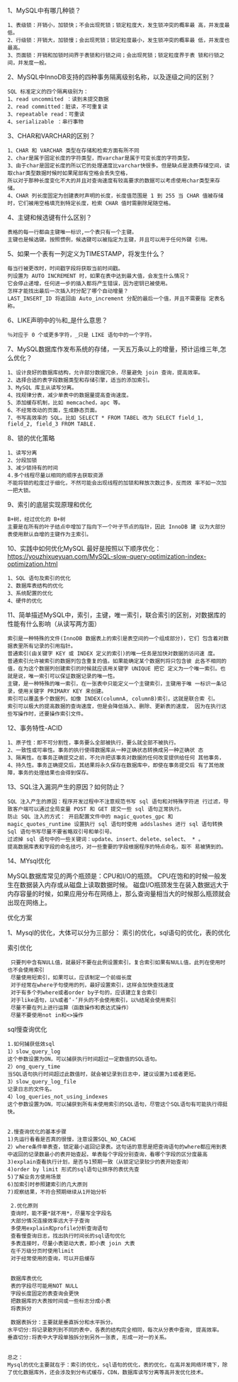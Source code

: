 1、MySQL中有哪几种锁？

    1、表级锁：开销小，加锁快；不会出现死锁；锁定粒度大，发生锁冲突的概率最 高，并发度最低。
    2、行级锁：开销大，加锁慢；会出现死锁；锁定粒度最小，发生锁冲突的概率最 低，并发度也最高。
    3、页面锁：开销和加锁时间界于表锁和行锁之间；会出现死锁；锁定粒度界于表 锁和行锁之间，并发度一般。

2、MySQL中InnoDB支持的四种事务隔离级别名称，以及逐级之间的区别？
    
    SQL 标准定义的四个隔离级别为：
    1、read uncommited ：读到未提交数据
    2、read committed：脏读，不可重复读
    3、repeatable read：可重读
    4、serializable ：串行事物

3、CHAR和VARCHAR的区别？

    1、CHAR 和 VARCHAR 类型在存储和检索方面有所不同
    2、char是属于固定长度的字符类型，而varchar是属于可变长度的字符类型。
    3、由于char是固定长度的所以它的处理速度比varchar快很多。但是缺点是浪费存储空间，读取char类型数据时候时如果尾部有空格会丢失空格，
    所以对于那种长度变化不大的并且对查询速度有较高要求的数据可以考虑使用char类型来存储。
    4、CHAR 列长度固定为创建表时声明的长度，长度值范围是 1 到 255 当 CHAR 值被存储时，它们被用空格填充到特定长度，检索 CHAR 值时需删除尾随空格。

4、主键和候选键有什么区别？
 
    表格的每一行都由主键唯一标识,一个表只有一个主键。
    主键也是候选键。按照惯例，候选键可以被指定为主键，并且可以用于任何外键 引用。
    
5、如果一个表有一列定义为TIMESTAMP，将发生什么？

    每当行被更改时，时间戳字段将获取当前时间戳。
    列设置为 AUTO INCREMENT 时，如果在表中达到最大值，会发生什么情况？
    它会停止递增，任何进一步的插入都将产生错误，因为密钥已被使用。
    怎样才能找出最后一次插入时分配了哪个自动增量？
    LAST_INSERT_ID 将返回由 Auto_increment 分配的最后一个值，并且不需要指 定表名称。

6、LIKE声明中的％和_是什么意思？

    ％对应于 0 个或更多字符，_只是 LIKE 语句中的一个字符。

7、MySQL数据库作发布系统的存储，一天五万条以上的增量，预计运维三年,怎么优化？

    1、设计良好的数据库结构，允许部分数据冗余，尽量避免 join 查询，提高效率。
    2、选择合适的表字段数据类型和存储引擎，适当的添加索引。
    3、MySQL 库主从读写分离。
    4、找规律分表，减少单表中的数据量提高查询速度。
    5、添加缓存机制，比如 memcached，apc 等。
    6、不经常改动的页面，生成静态页面。
    7、书写高效率的 SQL。比如 SELECT * FROM TABEL 改为 SELECT field_1, field_2, field_3 FROM TABLE.

8、锁的优化策略

    1、读写分离
    2、分段加锁
    3、减少锁持有的时间
    4.多个线程尽量以相同的顺序去获取资源
    不能将锁的粒度过于细化，不然可能会出现线程的加锁和释放次数过多，反而效 率不如一次加一把大锁。
    
9、索引的底层实现原理和优化

    B+树，经过优化的 B+树
    主要是在所有的叶子结点中增加了指向下一个叶子节点的指针，因此 InnoDB 建 议为大部分表使用默认自增的主键作为主索引。

10、实践中如何优化MySQL
最好是按照以下顺序优化：https://youzhixueyuan.com/MySQL-slow-query-optimization-index-optimization.html

    1、SQL 语句及索引的优化
    2、数据库表结构的优化
    3、系统配置的优化
    4、硬件的优化

11、简单描述MySQL中，索引，主键，唯一索引，联合索引的区别，对数据库的性能有什么影响（从读写两方面）

    索引是一种特殊的文件(InnoDB 数据表上的索引是表空间的一个组成部分)，它们 包含着对数据表里所有记录的引用指针。
    普通索引(由关键字 KEY 或 INDEX 定义的索引)的唯一任务是加快对数据的访问速 度。
    普通索引允许被索引的数据列包含重复的值。如果能确定某个数据列将只包含彼 此各不相同的值，在为这个数据列创建索引的时候就应该用关键字 UNIQUE 把它 定义为一个唯一索引。也就是说，唯一索引可以保证数据记录的唯一性。
    主键，是一种特殊的唯一索引，在一张表中只能定义一个主键索引，主键用于唯 一标识一条记录，使用关键字 PRIMARY KEY 来创建。
    索引可以覆盖多个数据列，如像 INDEX(columnA, columnB)索引，这就是联合索 引。
    索引可以极大的提高数据的查询速度，但是会降低插入、删除、更新表的速度， 因为在执行这些写操作时，还要操作索引文件。

12、事务特性-ACID

    1、原子性：即不可分割性，事务要么全部被执行，要么就全部不被执行。
    2、一致性或可串性。事务的执行使得数据库从一种正确状态转换成另一种正确状 态
    3、隔离性。在事务正确提交之前，不允许把该事务对数据的任何改变提供给任何 其他事务，
    4、持久性。事务正确提交后，其结果将永久保存在数据库中，即使在事务提交后 有了其他故障，事务的处理结果也会得到保存。

13、SQL注入漏洞产生的原因？如何防止？

    SQL 注入产生的原因：程序开发过程中不注意规范书写 sql 语句和对特殊字符进 行过滤，导致客户端可以通过全局变量 POST 和 GET 提交一些 sql 语句正常执行。
    防止 SQL 注入的方式： 开启配置文件中的 magic_quotes_gpc 和 magic_quotes_runtime 设置执行 sql 语句时使用 addslashes 进行 sql 语句转换
    Sql 语句书写尽量不要省略双引号和单引号。
    过滤掉 sql 语句中的一些关键词：update、insert、delete、select、 * 。
    提高数据库表和字段的命名技巧，对一些重要的字段根据程序的特点命名，取不 易被猜到的。

14、MYsql优化

MySQL数据库常见的两个瓶颈是：CPU和I/O的瓶颈。 
CPU在饱和的时候一般发生在数据装入内存或从磁盘上读取数据时候。 
磁盘I/O瓶颈发生在装入数据远大于内存容量的时候，如果应用分布在网络上，那么查询量相当大的时候那么瓶颈就会出现在网络上。 

优化方案

1、Mysql的优化，大体可以分为三部分：
索引的优化，sql语句的优化，表的优化 

索引优化

     只要列中含有NULL值，就最好不要在此例设置索引，复合索引如果有NULL值，此列在使用时也不会使用索引 
     尽量使用短索引，如果可以，应该制定一个前缀长度 
     对于经常在where子句使用的列，最好设置索引，这样会加快查找速度 
     对于有多个列where或者order by子句的，应该建立复合索引 
     对于like语句，以%或者‘-’开头的不会使用索引，以%结尾会使用索引 
     尽量不要在列上进行运算（函数操作和表达式操作） 
     尽量不要使用not in和<>操作 

sql慢查询优化

    1.如何捕获低效sql 
    1）slow_query_log 
    这个参数设置为ON，可以捕获执行时间超过一定数值的SQL语句。 
    2）ong_query_time 
    当SQL语句执行时间超过此数值时，就会被记录到日志中，建议设置为1或者更短。 
    3）slow_query_log_file 
    记录日志的文件名。 
    4）log_queries_not_using_indexes 
    这个参数设置为ON，可以捕获到所有未使用索引的SQL语句，尽管这个SQL语句有可能执行得挺快。
    
    
    2.慢查询优化的基本步骤 
    1)先运行看看是否真的很慢，注意设置SQL_NO_CACHE 
    2）where条件单表查，锁定最小返回记录表。这句话的意思是把查询语句的where都应用到表中返回的记录数最小的表开始查起，单表每个字段分别查询，看哪个字段的区分度最高 
    3)explain查看执行计划，是否与1预期一致（从锁定记录较少的表开始查询） 
    4)order by limit 形式的sql语句让排序的表优先查 
    5)了解业务方使用场景 
    6)加索引时参照建索引的几大原则 
    7)观察结果，不符合预期继续从1开始分析
    
     2.优化原则 
     查询时，能不要*就不用*，尽量写全字段名 
     大部分情况连接效率远大于子查询 
     多使用explain和profile分析查询语句 
     查看慢查询日志，找出执行时间长的sql语句优化 
     多表连接时，尽量小表驱动大表，即小表 join 大表 
     在千万级分页时使用limit 
     对于经常使用的查询，可以开启缓存 
     
     
     数据库表优化
     表的字段尽可能用NOT NULL 
     字段长度固定的表查询会更快 
     把数据库的大表按时间或一些标志分成小表 
     将表拆分 
     
     数据表拆分：主要就是垂直拆分和水平拆分。 
    水平切分:将记录散列到不同的表中，各表的结构完全相同，每次从分表中查询, 提高效率。 
    垂直切分:将表中大字段单独拆分到另外一张表, 形成一对一的关系。 
    
    
    总之：
    Mysql的优化主要就在于：索引的优化，sql语句的优化，表的优化，在高并发网络环境下，除了优化数据库外，还会涉及到分布式缓存，CDN，数据库读写分离等高并发优化技术。